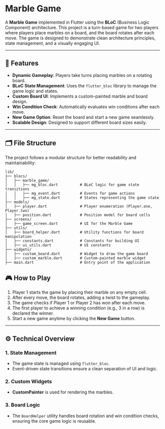 # Marble Game

A **Marble Game** implemented in Flutter using the **BLoC** (Business Logic Component) architecture. This project is a turn-based game for two players where players place marbles on a board, and the board rotates after each move. The game is designed to demonstrate clean architecture principles, state management, and a visually engaging UI.

---

## 🎯 **Features**

- **Dynamic Gameplay**: Players take turns placing marbles on a rotating board.
- **BLoC State Management**: Uses the `flutter_bloc` library to manage the game logic and states.
- **Custom Board UI**: Implements a custom-painted marble and board design.
- **Win Condition Check**: Automatically evaluates win conditions after each move.
- **New Game Option**: Reset the board and start a new game seamlessly.
- **Scalable Design**: Designed to support different board sizes easily.

---

## 🗂️ **File Structure**

The project follows a modular structure for better readability and maintainability:

```
lib/
├── blocs/
│   ├── marble_game/
│   │   ├── mg_bloc.dart          # BLoC logic for game state transitions
│   │   ├── mg_event.dart         # Events for game actions
│   │   ├── mg_state.dart         # States representing the game state
├── models/
│   ├── player.dart               # Player enumeration (Player.one, Player.two)
│   ├── position.dart             # Position model for board cells
├── screens/
│   ├── game_screen.dart          # UI for the Marble Game
├── utils/
│   ├── board_helper.dart         # Utility functions for board manipulation
│   ├── constants.dart            # Constants for building UI
│   ├── ui_utils.dart             # UI constants
├── widgets/
│   ├── custom_board.dart         # Widget to draw the game board
│   ├── custom_marble.dart        # Custom-painted marble widget
├── main.dart                     # Entry point of the application
```


## 🎮 **How to Play**

1. Player 1 starts the game by placing their marble on any empty cell.
2. After every move, the board rotates, adding a twist to the gameplay.
3. The game checks if Player 1 or Player 2 has won after each move.
4. The first player to achieve a winning condition (e.g., 3 in a row) is declared the winner.
5. Start a new game anytime by clicking the **New Game** button.

---

## ⚙️ **Technical Overview**

### 1. **State Management**
- The game state is managed using `flutter_bloc`.
- Event-driven state transitions ensure a clean separation of UI and logic.

### 2. **Custom Widgets**
- **CustomPainter** is used for rendering the marbles.

### 3. **Board Logic**
- The `BoardHelper` utility handles board rotation and win condition checks, ensuring the core game logic is reusable.


